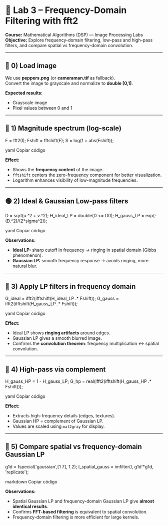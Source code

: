 # 🧪 Lab 3 – Frequency-Domain Filtering with fft2

**Course:** Mathematical Algorithms (DSP) — Image Processing Labs  
**Objective:** Explore frequency-domain filtering, low-pass and high-pass filters, and compare spatial vs frequency-domain convolution.

---

## 🔧 **0) Load image**
We use **peppers.png** (or **cameraman.tif** as fallback).  
Convert the image to grayscale and normalize to **double [0,1]**.

**Expected results:**
- Grayscale image  
- Pixel values between 0 and 1

---

## 🎯 **1) Magnitude spectrum (log-scale)**

F = fft2(I);
Fshift = fftshift(F);
S = log(1 + abs(Fshift));

yaml
Copiar código

**Effect:**
- Shows the **frequency content** of the image.  
- `fftshift` centers the zero-frequency component for better visualization.  
- Logarithm enhances visibility of low-magnitude frequencies.

---

## 🟢 **2) Ideal & Gaussian Low-pass filters**

D = sqrt(u.^2 + v.^2);
H_ideal_LP = double(D <= D0);
H_gauss_LP = exp(-(D.^2)/(2*sigma^2));

yaml
Copiar código

**Observations:**
- **Ideal LP:** sharp cutoff in frequency → ringing in spatial domain (Gibbs phenomenon).  
- **Gaussian LP:** smooth frequency response → avoids ringing, more natural blur.  

---

## 🔺 **3) Apply LP filters in frequency domain**

G_ideal = ifft2(ifftshift(H_ideal_LP .* Fshift));
G_gauss = ifft2(ifftshift(H_gauss_LP .* Fshift));

yaml
Copiar código

**Effect:**
- Ideal LP shows **ringing artifacts** around edges.  
- Gaussian LP gives a smooth blurred image.  
- Confirms the **convolution theorem**: frequency multiplication ↔ spatial convolution.

---

## 🖤 **4) High-pass via complement**

H_gauss_HP = 1 - H_gauss_LP;
G_hp = real(ifft2(ifftshift(H_gauss_HP .* Fshift)));

yaml
Copiar código

**Effect:**
- Extracts high-frequency details (edges, textures).  
- Gaussian HP = complement of Gaussian LP.  
- Values are scaled using `mat2gray` for display.

---

## 🔄 **5) Compare spatial vs frequency-domain Gaussian LP**

g1d = fspecial('gaussian',[1 7], 1.2);
I_spatial_gauss = imfilter(I, g1d'*g1d, 'replicate');

markdown
Copiar código

**Observations:**
- Spatial Gaussian LP and frequency-domain Gaussian LP give **almost identical results**.  
- Confirms **FFT-based filtering** is equivalent to spatial convolution.  
- Frequency-domain filtering is more efficient for large kernels.
